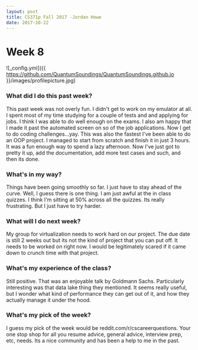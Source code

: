 ```yaml
---
layout: post
title: CS371p Fall 2017 -Jordan Howe
date: 2017-10-22
---
```

 # Week 8
![_config.yml]({{ https://github.com/QuantumSoundings/QuantumSoundings.github.io }}/images/profilepicture.jpg)

### What did I do this past week?
This past week was not overly fun. I didn't get to work on my emulator at all. I spent most of my time studying for a couple of tests and  and applying for jobs. I think I was able to do well enough on the exams. I also am happy that I made it past the automated screen on so of the job applications. Now I get to do coding challenges...yay. This was also the fastest I've been able to do an OOP project. I managed to start from scratch and finish it in just 3 hours. It was a fun enough way to spend a lazy afternoon. Now I've just got to pretty it up, add the documentation, add more test cases and such, and then its done.

### What's in my way?
Things have been going smoothly so far. I just have to stay ahead of the curve. Well, I guess there is one thing. I am just awful at the in class quizzes. I think I'm sitting at 50% across all the quizzes. Its really frustrating. But I just have to try harder.

### What will I do next week?
My group for virtualization needs to work hard on our project. The due date is still 2 weeks out but its not the kind of project that you can put off. It needs to be worked on right now. I would be legitimately scared if it came down to crunch time with that project.

### What's my experience of the class?
Still positive. That was an enjoyable talk by Goldmann Sachs. Particularly interesting was that data lake thing they mentioned. It seems really useful, but I wonder what kind of performance they can get out of it, and how they actually manage it under the hood.

### What's my pick of the week?
I guess my pick of the week would be reddit.com/r/cscareerquestions. Your one stop shop for all you resume advice, general advice, interview prep, etc, needs. Its a nice community and has been a help to me in the past.
